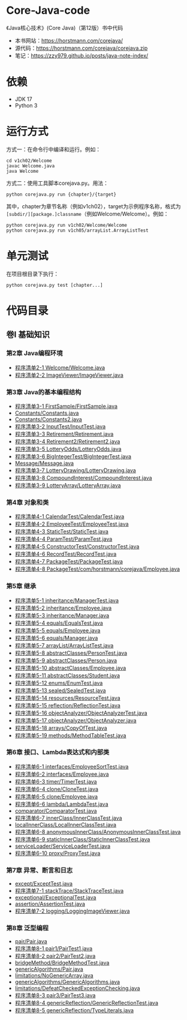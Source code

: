 # Core-Java-code
《Java核心技术》(Core Java)（第12版）书中代码
* 本书网站：<https://horstmann.com/corejava/>
* 源代码：<https://horstmann.com/corejava/corejava.zip>
* 笔记：<https://zzy979.github.io/posts/java-note-index/>

# 依赖
* JDK 17
* Python 3

# 运行方式
方式一：在命令行中编译和运行。例如：

```shell
cd v1ch02/Welcome
javac Welcome.java
java Welcome
```

方式二：使用工具脚本corejava.py。用法：

```shell
python corejava.py run {chapter}/{target}
```

其中，chapter为章节名称（例如v1ch02），target为示例程序名称，格式为`[subdir/][package.]classname`（例如Welcome/Welcome）。例如：

```shell
python corejava.py run v1ch02/Welcome/Welcome
python corejava.py run v1ch05/arrayList.ArrayListTest
```

# 单元测试
在项目根目录下执行：

```shell
python corejava.py test [chapter...]
```

# 代码目录
## 卷I 基础知识
### 第2章 Java编程环境
* [程序清单2-1 Welcome/Welcome.java](v1ch02/Welcome/Welcome.java)
* [程序清单2-2 ImageViewer/ImageViewer.java](v1ch02/ImageViewer/ImageViewer.java)

### 第3章 Java的基本编程结构
* [程序清单3-1 FirstSample/FirstSample.java](v1ch03/FirstSample/FirstSample.java)
* [Constants/Constants.java](v1ch03/Constants/Constants.java)
* [Constants/Constants2.java](v1ch03/Constants/Constants2.java)
* [程序清单3-2 InputTest/InputTest.java](v1ch03/InputTest/InputTest.java)
* [程序清单3-3 Retirement/Retirement.java](v1ch03/Retirement/Retirement.java)
* [程序清单3-4 Retirement2/Retirement2.java](v1ch03/Retirement2/Retirement2.java)
* [程序清单3-5 LotteryOdds/LotteryOdds.java](v1ch03/LotteryOdds/LotteryOdds.java)
* [程序清单3-6 BigIntegerTest/BigIntegerTest.java](v1ch03/BigIntegerTest/BigIntegerTest.java)
* [Message/Message.java](v1ch03/Message/Message.java)
* [程序清单3-7 LotteryDrawing/LotteryDrawing.java](v1ch03/LotteryDrawing/LotteryDrawing.java)
* [程序清单3-8 CompoundInterest/CompoundInterest.java](v1ch03/CompoundInterest/CompoundInterest.java)
* [程序清单3-9 LotteryArray/LotteryArray.java](v1ch03/LotteryArray/LotteryArray.java)

### 第4章 对象和类
* [程序清单4-1 CalendarTest/CalendarTest.java](v1ch04/CalendarTest/CalendarTest.java)
* [程序清单4-2 EmployeeTest/EmployeeTest.java](v1ch04/EmployeeTest/EmployeeTest.java)
* [程序清单4-3 StaticTest/StaticTest.java](v1ch04/StaticTest/StaticTest.java)
* [程序清单4-4 ParamTest/ParamTest.java](v1ch04/ParamTest/ParamTest.java)
* [程序清单4-5 ConstructorTest/ConstructorTest.java](v1ch04/ConstructorTest/ConstructorTest.java)
* [程序清单4-6 RecordTest/RecordTest.java](v1ch04/RecordTest/RecordTest.java)
* [程序清单4-7 PackageTest/PackageTest.java](v1ch04/PackageTest/PackageTest.java)
* [程序清单4-8 PackageTest/com/horstmann/corejava/Employee.java](v1ch04/PackageTest/com/horstmann/corejava/Employee.java)

### 第5章 继承
* [程序清单5-1 inheritance/ManagerTest.java](v1ch05/inheritance/ManagerTest.java)
* [程序清单5-2 inheritance/Employee.java](v1ch05/inheritance/Employee.java)
* [程序清单5-3 inheritance/Manager.java](v1ch05/inheritance/Manager.java)
* [程序清单5-4 equals/EqualsTest.java](v1ch05/equals/EqualsTest.java)
* [程序清单5-5 equals/Employee.java](v1ch05/equals/Employee.java)
* [程序清单5-6 equals/Manager.java](v1ch05/equals/Manager.java)
* [程序清单5-7 arrayList/ArrayListTest.java](v1ch05/arrayList/ArrayListTest.java)
* [程序清单5-8 abstractClasses/PersonTest.java](v1ch05/abstractClasses/PersonTest.java)
* [程序清单5-9 abstractClasses/Person.java](v1ch05/abstractClasses/Person.java)
* [程序清单5-10 abstractClasses/Employee.java](v1ch05/abstractClasses/Employee.java)
* [程序清单5-11 abstractClasses/Student.java](v1ch05/abstractClasses/Student.java)
* [程序清单5-12 enums/EnumTest.java](v1ch05/enums/EnumTest.java)
* [程序清单5-13 sealed/SealedTest.java](v1ch05/sealed/SealedTest.java)
* [程序清单5-14 resources/ResourceTest.java](v1ch05/resources/ResourceTest.java)
* [程序清单5-15 reflection/ReflectionTest.java](v1ch05/reflection/ReflectionTest.java)
* [程序清单5-16 objectAnalyzer/ObjectAnalyzerTest.java](v1ch05/objectAnalyzer/ObjectAnalyzerTest.java)
* [程序清单5-17 objectAnalyzer/ObjectAnalyzer.java](v1ch05/objectAnalyzer/ObjectAnalyzer.java)
* [程序清单5-18 arrays/CopyOfTest.java](v1ch05/arrays/CopyOfTest.java)
* [程序清单5-19 methods/MethodTableTest.java](v1ch05/methods/MethodTableTest.java)

### 第6章 接口、Lambda表达式和内部类
* [程序清单6-1 interfaces/EmployeeSortTest.java](v1ch06/interfaces/EmployeeSortTest.java)
* [程序清单6-2 interfaces/Employee.java](v1ch06/interfaces/Employee.java)
* [程序清单6-3 timer/TimerTest.java](v1ch06/timer/TimerTest.java)
* [程序清单6-4 clone/CloneTest.java](v1ch06/clone/CloneTest.java)
* [程序清单6-5 clone/Employee.java](v1ch06/clone/Employee.java)
* [程序清单6-6 lambda/LambdaTest.java](v1ch06/lambda/LambdaTest.java)
* [comparator/ComparatorTest.java](v1ch06/comparator/ComparatorTest.java)
* [程序清单6-7 innerClass/InnerClassTest.java](v1ch06/innerClass/InnerClassTest.java)
* [localInnerClass/LocalInnerClassTest.java](v1ch06/localInnerClass/LocalInnerClassTest.java)
* [程序清单6-8 anonymousInnerClass/AnonymousInnerClassTest.java](v1ch06/anonymousInnerClass/AnonymousInnerClassTest.java)
* [程序清单6-9 staticInnerClass/StaticInnerClassTest.java](v1ch06/staticInnerClass/StaticInnerClassTest.java)
* [serviceLoader/ServiceLoaderTest.java](v1ch06/serviceLoader/ServiceLoaderTest.java)
* [程序清单6-10 proxy/ProxyTest.java](v1ch06/proxy/ProxyTest.java)

### 第7章 异常、断言和日志
* [except/ExceptTest.java](v1ch07/except/ExceptTest.java)
* [程序清单7-1 stackTrace/StackTraceTest.java](v1ch07/stackTrace/StackTraceTest.java)
* [exceptional/ExceptionalTest.java](v1ch07/exceptional/ExceptionalTest.java)
* [assertion/AssertionTest.java](v1ch07/assertion/AssertionTest.java)
* [程序清单7-2 logging/LoggingImageViewer.java](v1ch07/logging/LoggingImageViewer.java)

### 第8章 泛型编程
* [pair/Pair.java](v1ch08/pair/Pair.java)
* [程序清单8-1 pair1/PairTest1.java](v1ch08/pair1/PairTest1.java)
* [程序清单8-2 pair2/PairTest2.java](v1ch08/pair2/PairTest2.java)
* [bridgeMethod/BridgeMethodTest.java](v1ch08/bridgeMethod/BridgeMethodTest.java)
* [genericAlgorithms/Pair.java](v1ch08/genericAlgorithms/Pair.java)
* [limitations/NoGenericArray.java](v1ch08/limitations/NoGenericArray.java)
* [genericAlgorithms/GenericAlgorithms.java](v1ch08/genericAlgorithms/GenericAlgorithms.java)
* [limitations/DefeatCheckedExceptionChecking.java](v1ch08/limitations/DefeatCheckedExceptionChecking.java)
* [程序清单8-3 pair3/PairTest3.java](v1ch08/pair3/PairTest3.java)
* [程序清单8-4 genericReflection/GenericReflectionTest.java](v1ch08/genericReflection/GenericReflectionTest.java)
* [程序清单8-5 genericReflection/TypeLiterals.java](v1ch08/genericReflection/TypeLiterals.java)
